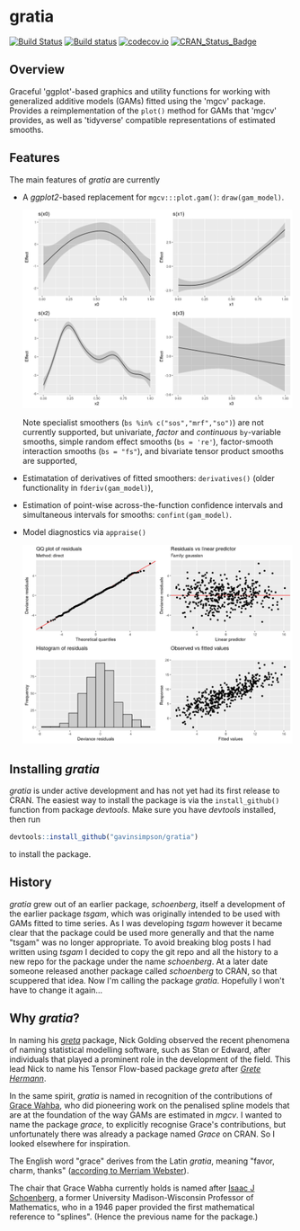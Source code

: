 # gratia

[![Build Status](https://travis-ci.org/gavinsimpson/gratia.svg?branch=master)](https://travis-ci.org/gavinsimpson/gratia)
[![Build status](https://ci.appveyor.com/api/projects/status/w7pj8773t5b8fxkb/branch/master?svg=true)](https://ci.appveyor.com/project/gavinsimpson/gratia/branch/master)
[![codecov.io](https://codecov.io/gh/gavinsimpson/gratia/branch/master/graph/badge.svg)](https://codecov.io/gh/gavinsimpson/gratia)
[![CRAN\_Status\_Badge](http://www.r-pkg.org/badges/version/gratia)](https://cran.r-project.org/package=gratia)

## Overview

Graceful 'ggplot'-based graphics and utility functions for working with generalized additive models (GAMs) fitted using the 'mgcv' package. Provides a reimplementation of the `plot()` method for GAMs that 'mgcv' provides, as well as 'tidyverse' compatible representations of estimated smooths.

## Features

The main features of *gratia* are currently

* A *ggplot2*-based replacement for `mgcv:::plot.gam()`: `draw(gam_model)`.

    ![Estimated smooths from a GAM](man/figures/draw-gam-figure.png)

    Note specialist smoothers (`bs %in% c("sos","mrf","so")`) are not currently supported, but univariate, *factor* and *continuous* `by`-variable smooths, simple random effect smooths (`bs = 're'`), factor-smooth interaction smooths (`bs = "fs"`), and bivariate tensor product smooths are supported,

* Estimatation of derivatives of fitted smoothers: `derivatives()` (older functionality in `fderiv(gam_model)`),

* Estimation of point-wise across-the-function confidence intervals and simultaneous intervals for smooths: `confint(gam_model)`.

* Model diagnostics via `appraise()`

    ![Model diagnostics figure](man/figures/appraise-figure.png)

## Installing *gratia*

*gratia* is under active development and has not yet had its first release to CRAN. The easiest way to install the package is via the `install_github()` function from package *devtools*. Make sure you have *devtools* installed, then run

```r
devtools::install_github("gavinsimpson/gratia")
```

to install the package.

## History

*gratia* grew out of an earlier package, *schoenberg*, itself a development of the earlier package *tsgam*, which was originally intended to be used with GAMs fitted to time series. As I was developing *tsgam* however it became clear that the package could be used more generally and that the name "tsgam" was no longer appropriate. To avoid breaking blog posts I had written using *tsgam* I decided to copy the git repo and all the history to a new repo for the package under the name *schoenberg*. At a later date someone released another package called *schoenberg* to CRAN, so that scuppered that idea. Now I'm calling the package *gratia*. Hopefully I won't have to change it again…

## Why *gratia*?

In naming his [*greta*](https://github.com/greta-dev/greta) package, Nick Golding observed the recent phenomena of naming statistical modelling software, such as Stan or Edward, after individuals that played a prominent role in the development of the field. This lead Nick to name his Tensor Flow-based package *greta* after [*Grete Hermann*](https://greta-stats.org/articles/webpages/why_greta.html).

In the same spirit, *gratia* is named in recognition of the contributions of [Grace Wahba](https://en.wikipedia.org/wiki/Grace_Wahba), who did pioneering work on the penalised spline models that are at the foundation of the way GAMs are estimated in *mgcv*. I wanted to name the package *grace*, to explicitly recognise Grace's contributions, but unfortunately there was already a package named *Grace* on CRAN. So I looked elsewhere for inspiration.

The English word "grace" derives from the Latin *gratia*, meaning "favor, charm, thanks" ([according to Merriam Webster](https://www.merriam-webster.com/dictionary/grace)).

The chair that Grace Wabha currently holds is named after [Isaac J Schoenberg](https://en.wikipedia.org/wiki/Isaac_Jacob_Schoenberg), a former University Madison-Wisconsin Professor of Mathematics, who in a 1946 paper provided the first mathematical reference to "splines". (Hence the previous name for the package.)
